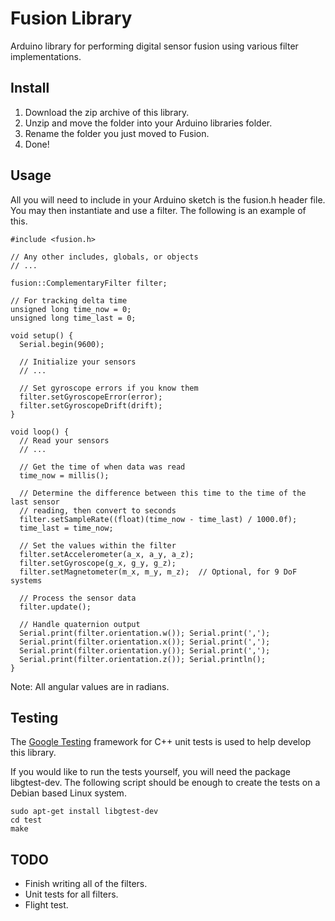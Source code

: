 # Fusion Library

Arduino library for performing digital sensor fusion using various filter
implementations.

## Install

1.  Download the zip archive of this library.
2.  Unzip and move the folder into your Arduino libraries folder.
3.  Rename the folder you just moved to Fusion.
4.  Done!

## Usage

All you will need to include in your Arduino sketch is the fusion.h header file.
You may then instantiate and use a filter. The following is an example of this.

~~~~~~~~~~~~~~~{.cpp}
#include <fusion.h>

// Any other includes, globals, or objects
// ...

fusion::ComplementaryFilter filter;

// For tracking delta time
unsigned long time_now = 0;
unsigned long time_last = 0;

void setup() {
  Serial.begin(9600);
  
  // Initialize your sensors
  // ...
  
  // Set gyroscope errors if you know them
  filter.setGyroscopeError(error);
  filter.setGyroscopeDrift(drift);
}

void loop() {
  // Read your sensors
  // ...
  
  // Get the time of when data was read
  time_now = millis();
  
  // Determine the difference between this time to the time of the last sensor
  // reading, then convert to seconds
  filter.setSampleRate((float)(time_now - time_last) / 1000.0f);
  time_last = time_now;
  
  // Set the values within the filter
  filter.setAccelerometer(a_x, a_y, a_z);
  filter.setGyroscope(g_x, g_y, g_z);
  filter.setMagnetometer(m_x, m_y, m_z);  // Optional, for 9 DoF systems
  
  // Process the sensor data
  filter.update();
  
  // Handle quaternion output
  Serial.print(filter.orientation.w()); Serial.print(',');
  Serial.print(filter.orientation.x()); Serial.print(',');
  Serial.print(filter.orientation.y()); Serial.print(',');
  Serial.print(filter.orientation.z()); Serial.println();
}
~~~~~~~~~~~~~~~

Note: All angular values are in radians.

## Testing

The [Google Testing](http://code.google.com/p/googletest/) framework for C++
unit tests is used to help develop this library.

If you would like to run the tests yourself, you will need the package
libgtest-dev. The following script should be enough to create the tests on a
Debian based Linux system.

~~~~~~~~~~~~~~~{.sh}
sudo apt-get install libgtest-dev
cd test
make
~~~~~~~~~~~~~~~

## TODO

* Finish writing all of the filters.
* Unit tests for all filters.
* Flight test.
